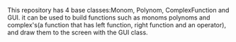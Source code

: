 This repository has 4 base classes:Monom, Polynom, ComplexFunction and GUI.
it can be used to build functions such as monoms polynoms and complex's(a function that has left function, right function and an operator), 
and draw them to the screen with the GUI class.
